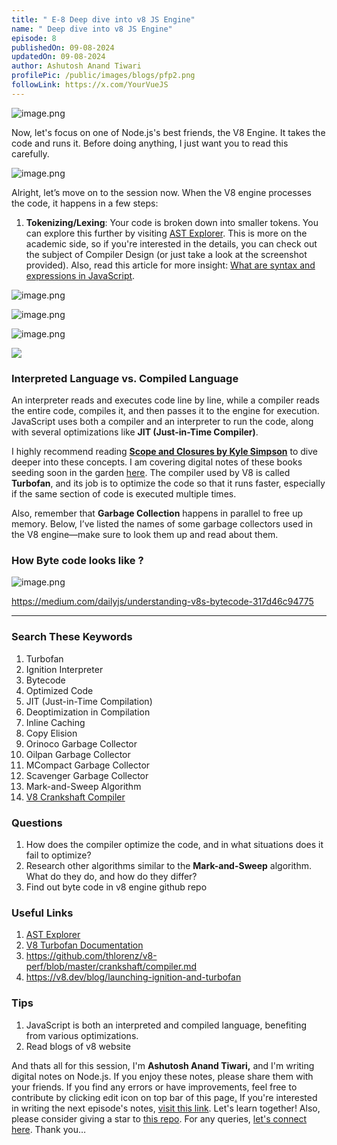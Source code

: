 ```yaml
---
title: " E-8 Deep dive into v8 JS Engine"
name: " Deep dive into v8 JS Engine"
episode: 8
publishedOn: 09-08-2024
updatedOn: 09-08-2024
author: Ashutosh Anand Tiwari
profilePic: /public/images/blogs/pfp2.png
followLink: https://x.com/YourVueJS
---
```



![image.png](/public/images/blogs/epi81.png)

Now, let's focus on one of Node.js's best friends, the V8 Engine. It takes the code and runs it. Before doing anything, I just want you to read this carefully.

![image.png](/public/images/blogs/eoi82.png)

Alright, let’s move on to the session now. When the V8 engine processes the code, it happens in a few steps:

1. **Tokenizing/Lexing**: Your code is broken down into smaller tokens. You can explore this further by visiting [AST Explorer](http://astexplorer.net/). This is more on the academic side, so if you're interested in the details, you can check out the subject of Compiler Design (or just take a look at the screenshot provided). Also, read this article for more insight: [What are syntax and expressions in JavaScript](https://heyashu.in/digital-garden/blog/what-are-syntax-and-expressions-in-javascript).

![image.png](/public/images/blogs/epi83.png)

![image.png](/public/images/blogs/epi84.png)

![image.png](/public/images/blogs/epi85.png)

![](/public/images/blogs/epi86.png)

### Interpreted Language vs. Compiled Language

An interpreter reads and executes code line by line, while a compiler reads the entire code, compiles it, and then passes it to the engine for execution. JavaScript uses both a compiler and an interpreter to run the code, along with several optimizations like **JIT (Just-in-Time Compiler)**.

I highly recommend reading **[Scope and Closures by Kyle Simpson](https://github.com/getify/You-Dont-Know-JS/blob/2nd-ed/scope-closures/README.md)** to dive deeper into these concepts. I am covering digital notes of these books seeding soon in the garden [here](https://heyashu.in/digital-garden/notes). The compiler used by V8 is called **Turbofan**, and its job is to optimize the code so that it runs faster, especially if the same section of code is executed multiple times.

Also, remember that **Garbage Collection** happens in parallel to free up memory. Below, I’ve listed the names of some garbage collectors used in the V8 engine—make sure to look them up and read about them.

### How Byte code looks like ?

![image.png](/public/images/blogs/epi87.png)

https://medium.com/dailyjs/understanding-v8s-bytecode-317d46c94775

- - -

### Search These Keywords

1. Turbofan
2. Ignition Interpreter
3. Bytecode
4. Optimized Code
5. JIT (Just-in-Time Compilation)
6. Deoptimization in Compilation
7. Inline Caching
8. Copy Elision
9. Orinoco Garbage Collector
10. Oilpan Garbage Collector
11. MCompact Garbage Collector
12. Scavenger Garbage Collector
13. Mark-and-Sweep Algorithm
14. [V8 Crankshaft Compiler](https://github.com/thlorenz/v8-perf/blob/master/crankshaft/compiler.md)

### Questions

1. How does the compiler optimize the code, and in what situations does it fail to optimize?
2. Research other algorithms similar to the **Mark-and-Sweep** algorithm. What do they do, and how do they differ?
3. Find out byte code in v8 engine github repo

### Useful Links

1. [AST Explorer](http://astexplorer.com/)
2. [V8 Turbofan Documentation](https://v8.dev/docs/turbofan)
3. https://github.com/thlorenz/v8-perf/blob/master/crankshaft/compiler.md
4. https://v8.dev/blog/launching-ignition-and-turbofan

### Tips

1. JavaScript is both an interpreted and compiled language, benefiting from various optimizations.
2. Read blogs of v8 website

And thats all for this session, I'm **Ashutosh Anand Tiwari,** and I'm writing digital notes on Node.js. If you enjoy these notes, please share them with your friends. If you find any errors or have improvements, feel free to contribute by clicking edit icon on top bar of this page[.](https://heyashu.in/admin) If you're interested in writing the next episode's notes, [visit this link](https://heyashu.in/admin). Let's learn together! Also, please consider giving a star to [this repo](https://github.com/ashumsd7/heyashu/tree/main/src/data). For any queries, [let's connect here](https://topmate.io/aat/1148709/pay). Thank you…
